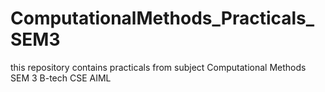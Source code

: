 # ComputationalMethods_Practicals_SEM3
this repository contains practicals from subject Computational Methods SEM 3 B-tech CSE AIML
